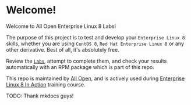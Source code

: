 # Welcome!
Welcome to All Open Enterprise Linux 8 Labs!

The purpose of this project is to test and develop your `Enterprise Linux 8` skills, whether you are using `CentOS 8`, `Red Hat Enterprise Linux 8` or any other derivative. Best of all, it's absolutely free.

Review the [`Labs`](labs/index.md), attempt to complete them, and check your results automatically with an RPM package which is part of this repo.

This repo is maintained by [All Open](https://all-open.com), and is actively used during [Enterprise Linux 8 In Action](https://all-open.com/enterprise-linux-8-in-action-training-workshop) training course.

TODO: Thank mkdocs guys!
